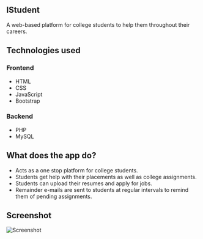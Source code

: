 ## IStudent
A web-based platform for college students to help them throughout their careers. 

## Technologies used
### Frontend
  - HTML
  - CSS
  - JavaScript
  - Bootstrap
### Backend
  - PHP
  - MySQL
  
## What does the app do?
  - Acts as a one stop platform for college students.
  - Students get help with their placements as well as college assignments.
  - Students can upload their resumes and apply for jobs.
  - Remainder e-mails are sent to students at regular intervals to remind them of pending assignments.
  
## Screenshot
![Screenshot](https://user-images.githubusercontent.com/80754608/122180798-6471ba80-cea6-11eb-9fe2-e1a82777ab05.png)

